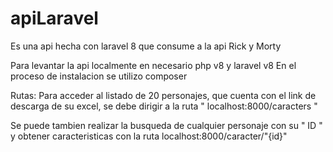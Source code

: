 # apiLaravel
Es una api hecha con laravel 8 que consume a la api Rick y Morty

Para levantar la api localmente en necesario php v8 y laravel v8
En el proceso de instalacion se utilizo composer

Rutas: 
Para acceder al listado de 20 personajes, que cuenta con el link de descarga de su excel, se debe dirigir a la ruta " localhost:8000/caracters "

Se puede tambien realizar la busqueda de cualquier personaje con su " ID " y obtener caracteristicas con la ruta localhost:8000/caracter/"{id}"